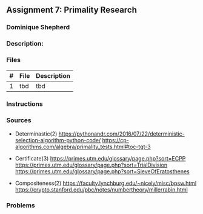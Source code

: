 ## Assignment 7: Primality Research
### Dominique Shepherd

### Description:
### Files

|   #   | File                       | Description                                                |
| :---: | -------------------------- | ---------------------------------------------------------- |
|   1   | tbd   |tbd |


### Instructions

### Sources
- Determinastic(2) 
https://pythonandr.com/2016/07/22/deterministic-selection-algorithm-python-code/
https://cp-algorithms.com/algebra/primality_tests.html#toc-tgt-3

- Certificate(3)
https://primes.utm.edu/glossary/page.php?sort=ECPP
https://primes.utm.edu/glossary/page.php?sort=TrialDivision
https://primes.utm.edu/glossary/page.php?sort=SieveOfEratosthenes

- Compositeness(2)
https://faculty.lynchburg.edu/~nicely/misc/bpsw.html
https://crypto.stanford.edu/pbc/notes/numbertheory/millerrabin.html

### Problems
